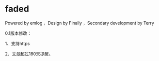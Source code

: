 # faded
Powered by emlog ，Design by Finally ，Secondary development by Terry

0.1版本修改：

1、支持https

2、文章超过180天提醒。
